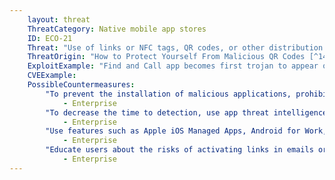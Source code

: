 ```yaml
---
    layout: threat
    ThreatCategory: Native mobile app stores
    ID: ECO-21
    Threat: "Use of links or NFC tags, QR codes, or other distribution channels (e.g., sms, email) to point to malicious apps"
    ThreatOrigin: "How to Protect Yourself From Malicious QR Codes [^149]"
    ExploitExample: "Find and Call app becomes first trojan to appear on iOS App Store [^154]"
    CVEExample:
    PossibleCountermeasures:
        "To prevent the installation of malicious applications, prohibit sideloading of apps and the use of unauthorized app stores":
            - Enterprise
        "To decrease the time to detection, use app threat intelligence data to identify malicious applications installed on devices.":
            - Enterprise
        "Use features such as Apple iOS Managed Apps, Android for Work, or Samsung KNOX Workspace that provide additional separation between personal apps and enterprise apps to mitigate the impact of malicious behaviors.":
            - Enterprise
        "Educate users about the risks of activating links in emails or SMS messages, and instead encourage users to identify the app where hosted by an official app store.":
            - Enterprise
---
```

